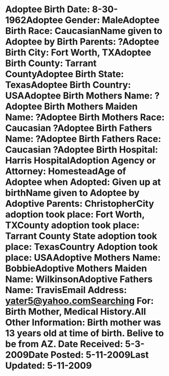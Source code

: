 # Adoptee Birth Date: 8-30-1962Adoptee Gender: MaleAdoptee Birth Race: CaucasianName given to Adoptee by Birth Parents: ?Adoptee Birth City: Fort Worth, TXAdoptee Birth County: Tarrant CountyAdoptee Birth State: TexasAdoptee Birth Country: USAAdoptee Birth Mothers Name: ?Adoptee Birth Mothers Maiden Name: ?Adoptee Birth Mothers Race: Caucasian ?Adoptee Birth Fathers Name: ?Adoptee Birth Fathers Race: Caucasian ?Adoptee Birth Hospital: Harris HospitalAdoption Agency or Attorney: HomesteadAge of Adoptee when Adopted: Given up at birthName given to Adoptee by Adoptive Parents: ChristopherCity adoption took place: Fort Worth, TXCounty adoption took place: Tarrant County State adoption took place: TexasCountry Adoption took place: USAAdoptive Mothers Name: BobbieAdoptive Mothers Maiden Name: WilkinsonAdoptive Fathers Name: TravisEmail Address: yater5@yahoo.comSearching For: Birth Mother, Medical History.All Other Information: Birth mother was 13 years old at time of birth. Belive to be from AZ. Date Received: 5-3-2009Date Posted: 5-11-2009Last Updated: 5-11-2009
